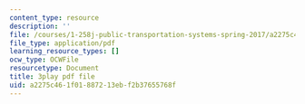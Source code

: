 ```yaml
---
content_type: resource
description: ''
file: /courses/1-258j-public-transportation-systems-spring-2017/a2275c461f01887213ebf2b37655768f_K7lqWX6fq-Q.pdf
file_type: application/pdf
learning_resource_types: []
ocw_type: OCWFile
resourcetype: Document
title: 3play pdf file
uid: a2275c46-1f01-8872-13eb-f2b37655768f
---
```

